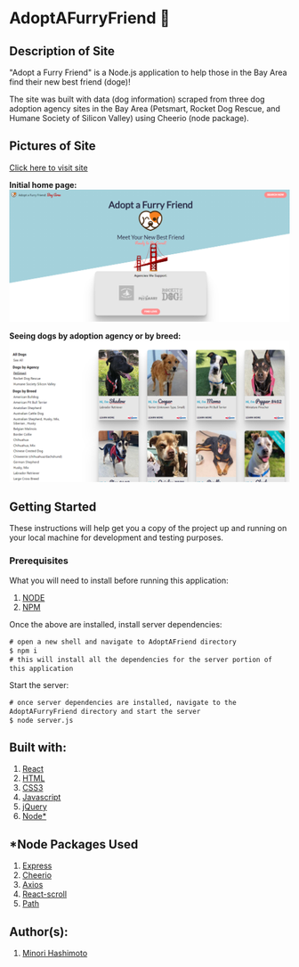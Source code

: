 # AdoptAFurryFriend :dog:

## Description of Site
"Adopt a Furry Friend" is a Node.js application to help those in the Bay Area find their new best friend (doge)! 

The site was built with data (dog information) scraped from three dog adoption agency sites in the Bay Area (Petsmart, Rocket Dog Rescue, and Humane Society of Silicon Valley) using Cheerio (node package). 

## Pictures of Site
[Click here to visit site](https://adopt-a-furry-friend.herokuapp.com/)

**Initial home page:**
![Home page](client/public/images/siteimages/home.PNG)

**Seeing dogs by adoption agency or by breed:**
![By agency](client/public/images/siteimages/byagency.PNG)

## Getting Started
These instructions will help get you a copy of the project up and running on your local machine for development and testing purposes. 

### Prerequisites 
What you will need to install before running this application:

1. [NODE](https://nodejs.org/en/download/)
2. [NPM](https://docs.npmjs.com/cli/install)

Once the above are installed, install server dependencies:
```
# open a new shell and navigate to AdoptAFriend directory
$ npm i
# this will install all the dependencies for the server portion of this application
```

Start the server:
```
# once server dependencies are installed, navigate to the AdoptAFurryFriend directory and start the server
$ node server.js
```


## Built with: 
1. [React](https://reactjs.org/docs/getting-started.html)
2. [HTML](https://developer.mozilla.org/en-US/docs/Web/Guide/HTML/HTML5)
3. [CSS3](https://developer.mozilla.org/en-US/docs/Web/CSS)
4. [Javascript](https://developer.mozilla.org/en-US/docs/Web/JavaScript)
5. [jQuery](https://api.jquery.com/)
6. [Node*](https://nodejs.org/en/download/)

## *Node Packages Used
1. [Express](https://expressjs.com/)
2. [Cheerio](https://www.npmjs.com/package/cheerio)
3. [Axios](https://www.npmjs.com/package/axios)
4. [React-scroll](https://www.npmjs.com/package/react-scroll)
5. [Path](https://nodejs.org/api/path.html)

## Author(s): 
1. [Minori Hashimoto](https://github.com/minori-fh)

